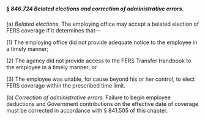 ##### § 846.724 Belated elections and correction of administrative errors. #####

(a) *Belated elections.* The employing office may accept a belated election of FERS coverage if it determines that—

(1) The employing office did not provide adequate notice to the employee in a timely manner;

(2) The agency did not provide access to the FERS Transfer Handbook to the employee in a timely manner; or

(3) The employee was unable, for cause beyond his or her control, to elect FERS coverage within the prescribed time limit.

(b) *Correction of administrative errors.* Failure to begin employee deductions and Government contributions on the effective date of coverage must be corrected in accordance with § 841.505 of this chapter.